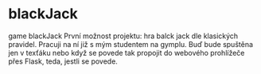 # blackJack
game blackJack
  První možnost projektu: hra balck jack dle klasických pravidel. Pracuji na ní již s mým studentem na gymplu. Buď bude spuštěna jen v texťáku nebo když se povede tak propojit do webového prohlížeče přes Flask, teda, jestli se povede.
